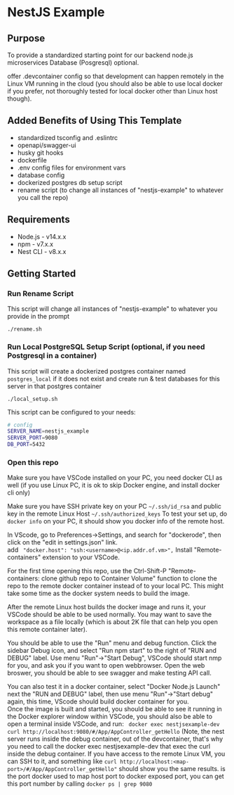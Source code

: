 # NestJS Example

## Purpose

To provide a standardized starting point for our backend node.js microservices
Database (Posgresql) optional.

offer .devcontainer config so that development can happen remotely in the Linux VM running in the cloud (you should also be able to use local docker if you prefer, not thoroughly tested for local docker other than Linux host though).

## Added Benefits of Using This Template

- standardized tsconfig and .eslintrc
- openapi/swagger-ui
- husky git hooks
- dockerfile
- .env config files for environment vars
- database config
- dockerized postgres db setup script
- rename script (to change all instances of "nestjs-example" to whatever you call the repo)

## Requirements

- Node.js - v14.x.x
- npm - v7.x.x
- Nest CLI - v8.x.x

## Getting Started

### Run Rename Script

This script will change all instances of "nestjs-example" to whatever you provide in the prompt

```
./rename.sh
```

### Run Local PostgreSQL Setup Script (optional, if you need Postgresql in a container)

This script will create a dockerized postgres container named `postgres_local` if it does not exist and create run & test databases for this server in that postgres container

```
./local_setup.sh
```

This script can be configured to your needs:

```bash
# config
SERVER_NAME=nestjs_example
SERVER_PORT=9080
DB_PORT=5432
```

### Open this repo

Make sure you have VSCode installed on your PC, you need docker CLI as well (if you use Linux PC, it is ok to skip Docker engine, and install docker cli only)

Make sure you have SSH private key on your PC `~/.ssh/id_rsa` and public key in the remote Linux Host `~/.ssh/authorized_keys`
To test your set up, do `docker info` on your PC, it should show you docker info of the remote host.

In VScode, go to Preferences->Settings, and search for "dockerode", then click on the "edit in settings.json" link.  
add ` "docker.host": "ssh:<username>@<ip.addr.of.vm>",`
Install "Remote-containers" extension to your VSCode.

For the first time opening this repo, use the Ctrl-Shift-P "Remote-containers: clone github repo to Container Volume" function to clone the repo to the remote docker container instead of to your local PC.
This might take some time as the docker system needs to build the image.

After the remote Linux host builds the docker image and runs it, your VSCode should be able to be used normally. You may want to save the workspace as a file locally (which is about 2K file that can help you open this remote container later).

You should be able to use the "Run" menu and debug function. Click the sidebar Debug icon, and select "Run npm start" to the right of "RUN and DEBUG" label. Use menu "Run"->"Start Debug", VSCode should start nmp for you, and ask you if you want to open webbrowser. Open the web broswer, you should be able to see swagger and make testing API call.

You can also test it in a docker container, select "Docker Node.js Launch" next the "RUN and DEBUG" label, then use menu "Run"->"Start debug" again, this time, VScode should build docker container for you.  
Once the image is built and started, you should be able to see it running in the Docker explorer window within VSCode, you should also be able to open a terminal inside VSCode, and run:
` docker exec nestjsexample-dev curl http://localhost:9080/#/App/AppController_getHello`
(Note, the nest server runs inside the debug container, out of the devcontainer, that's why you need to call the docker exec nestjsexample-dev that exec the curl inside the debug container. If you have access to the remote Linux VM, you can SSH to it, and something like
`curl http://localhost:<map-port>/#/App/AppController_getHello"`
should show you the same results. <map-port> is the port docker used to map host port to docker exposed port, you can get this port number by calling `docker ps | grep 9080`
